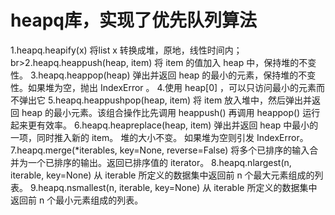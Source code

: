 # heapq库，实现了优先队列算法
1.heapq.heapify(x) 将list x 转换成堆，原地，线性时间内；br>2.heapq.heappush(heap, item)    将 item 的值加入 heap 中，保持堆的不变性。
3.heapq.heappop(heap)    弹出并返回 heap 的最小的元素，保持堆的不变性。如果堆为空，抛出 IndexError 。
4.使用 heap[0] ，可以只访问最小的元素而不弹出它
5.heapq.heappushpop(heap, item)  将 item 放入堆中，然后弹出并返回 heap 的最小元素。该组合操作比先调用 heappush() 再调用 heappop() 运行起来更有效率。
6.heapq.heapreplace(heap, item)  弹出并返回 heap 中最小的一项，同时推入新的 item。 堆的大小不变。 如果堆为空则引发 IndexError。
7.heapq.merge(*iterables, key=None, reverse=False) 将多个已排序的输入合并为一个已排序的输出。返回已排序值的 iterator。
8.heapq.nlargest(n, iterable, key=None)  从 iterable 所定义的数据集中返回前 n 个最大元素组成的列表。 
9.heapq.nsmallest(n, iterable, key=None)   从 iterable 所定义的数据集中返回前 n 个最小元素组成的列表。
